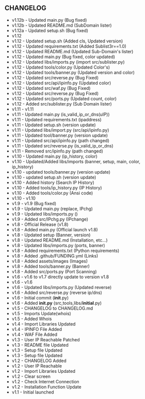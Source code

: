 ## CHANGELOG


* v1.12b - Updated main.py (Bug fixed)
* v1.12b - Updated README.md (SubDomain lister)
* v1.12a - Updated setup.sh (Bug fixed)
* v1.12
* v1.12 - Updated setup.sh (Added cls, Updated version)
* v1.12 - Updated requirements.txt (Added Sublist3r==1.0)
* v1.12 - Updated README.md (Updated Sub-Domain's lister)
* v1.12 - Updated main.py (Bug fixed, color updated)
* v1.12 - Updated libs/imports.py (import src/sublister.py)
* v1.12 - Updated tools/color.py (Updated Color's)
* v1.12 - Updated tools/banner.py (Updated version and color)
* v1.12 - Updated src/reverse.py (Bug Fixed)
* v1.12 - Updated src/api/ipinfo.py (Updated color)
* v1.12 - Updated src/waf.py (Bug Fixed)
* v1.12 - Updated src/reverse.py (Bug Fixed)
* v1.12 - Updated src/ports.py (Updated count, color)
* v1.12 - Added src/sublister.py (Sub Domain lister)
* v1.11 - v1.11
* v1.11 - Updated main.py (is_valid_ip_or_dns(uIP))
* v1.11 - Updated requirements.txt (ipaddress)
* v1.11 - Updated setup.sh (version update)
* v1.11 - Updated libs/import.py (src/api/ipinfo.py)
* v1.11 - Updated tool/banner.py (version update)
* v1.11 - Updated src/api/ipinfo.py (path changed)
* v1.11 - Updated src/reverse.py (is_valid_ip_or_dns)
* v1.11 - Removed src/ipinfo.py (path changed)
* v1.10 - Updated main.py (ip_history, color)
* v1.10 - Updated/Added libs/imports (banner, setup, main, color, ip_history)
* v1.10 - updated tools/banner.py (version update)
* v1.10 - updated setup.sh (version update)
* v1.10 - Added history (Search IP History)
* v1.10 - Added tools/ip_history.py (IP History)
* v1.10 - Added tools/color.py (Ansi code)
* v1.10 - v1.10
* v1.9 - v1.9 (Bug fixed)
* v1.9 - Updated main.py (replace, IPchg)
* v1.9 - Updated libs/imports.py ()
* v1.9 - Added src/IPchg.py (IPchange)
* v1.8 - Official Release (v1.8)
* v1.8 - Added main.py (Official launch v1.8)
* v1.8 - Updated setup (Banner, version)
* v1.8 - Updated README.md (Installation, etc...)
* v1.8 - Updated libs/imports.py (ports, banner)
* v1.8 - Added requirements.txt (Python requirements)
* v1.8 - Added .github/FUNDING.yml (Links)
* v1.8 - Added assets/images (Images)
* v1.8 - Added tools/banner.py (Banner)
* v1.8 - Added src/ports.py (Port Scanning)
* v1.6 - v1.6 to v1.7 directly update to version v1.8
* v1.6 - v1.6
* v1.6 - Updated libs/imports.py (Updated reverse)
* v1.6 - Added src/reverse.py (reverse ip/dns)
* v1.6 - Initial commit (__init__.py)
* v1.6 - Added __init.py__ (src,tools,libs/__initial__.py)
* v1.5 - CHANGELOG to CHANGELOG.md
* v1.5 - Imports Update(whois)
* v1.5 - Added Whois
* v1.4 - Import Libraries Updated
* v1.4 - IPINFO File Added
* v1.4 - WAF File Added
* v1.3 - User IP Reachable Patched
* v1.3 - README file Updated
* v1.3 - Setup file Updated
* v1.3 - Setup file Updated
* v1.2 - CHANGELOG Added
* v1.2 - User IP Reachable
* v1.2 - Import Libraries Updated
* v1.2 - Clear screen
* v1.2 - Check Internet Connection
* v1.2 - Installation Function Update
* v1.1 - Initial launched
